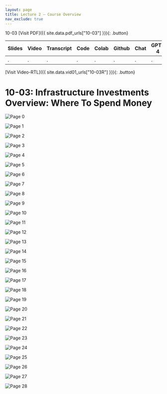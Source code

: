 ```yaml
---
layout: page
title: Lecture 2 – Course Overview
nav_exclude: true
---
```

10-03
[Visit PDF]({{ site.data.pdf_urls["10-03"] }}){: .button}

| Slides | Video | Transcript | Code | Colab | Github | Chat | GPT-4 | LLaMA | Galactica |
| ------ | ----- | ---------- | ---- | ----- | ------ | ---- | ----- | ----- | --------- |
| .      | .     | .          | .    | .     | .      | .    | .     | .     | .          |

[Visit Video-RTL]({{ site.data.vid01_urls["10-03R"] }}){: .button}

# 10-03: Infrastructure Investments Overview: Where To Spend Money

![Page 0]( /CivEng112/assets/slides/10-03/10-03_Lecture.pdf-page0.png )

![Page 1]( /CivEng112/assets/slides/10-03/10-03_Lecture.pdf-page1.png )

![Page 2]( /CivEng112/assets/slides/10-03/10-03_Lecture.pdf-page2.png )

![Page 3]( /CivEng112/assets/slides/10-03/10-03_Lecture.pdf-page3.png )

![Page 4]( /CivEng112/assets/slides/10-03/10-03_Lecture.pdf-page4.png )
          
![Page 5]( /CivEng112/assets/slides/10-03/10-03_Lecture.pdf-page5.png )

![Page 6]( /CivEng112/assets/slides/10-03/10-03_Lecture.pdf-page6.png )

![Page 7]( /CivEng112/assets/slides/10-03/10-03_Lecture.pdf-page7.png )

![Page 8]( /CivEng112/assets/slides/10-03/10-03_Lecture.pdf-page8.png )

![Page 9]( /CivEng112/assets/slides/10-03/10-03_Lecture.pdf-page9.png )

![Page 10]( /CivEng112/assets/slides/10-03/10-03_Lecture.pdf-page10.png )

![Page 11]( /CivEng112/assets/slides/10-03/10-03_Lecture.pdf-page11.png )

![Page 12]( /CivEng112/assets/slides/10-03/10-03_Lecture.pdf-page12.png )

![Page 13]( /CivEng112/assets/slides/10-03/10-03_Lecture.pdf-page13.png )

![Page 14]( /CivEng112/assets/slides/10-03/10-03_Lecture.pdf-page14.png )

![Page 15]( /CivEng112/assets/slides/10-03/10-03_Lecture.pdf-page15.png )

![Page 16]( /CivEng112/assets/slides/10-03/10-03_Lecture.pdf-page16.png )

![Page 17]( /CivEng112/assets/slides/10-03/10-03_Lecture.pdf-page17.png )

![Page 18]( /CivEng112/assets/slides/10-03/10-03_Lecture.pdf-page18.png )

![Page 19]( /CivEng112/assets/slides/10-03/10-03_Lecture.pdf-page19.png )

![Page 20]( /CivEng112/assets/slides/10-03/10-03_Lecture.pdf-page20.png )

![Page 21]( /CivEng112/assets/slides/10-03/10-03_Lecture.pdf-page21.png )

![Page 22]( /CivEng112/assets/slides/10-03/10-03_Lecture.pdf-page22.png )

![Page 23]( /CivEng112/assets/slides/10-03/10-03_Lecture.pdf-page23.png )

![Page 24]( /CivEng112/assets/slides/10-03/10-03_Lecture.pdf-page24.png )

![Page 25]( /CivEng112/assets/slides/10-03/10-03_Lecture.pdf-page25.png )

![Page 26]( /CivEng112/assets/slides/10-03/10-03_Lecture.pdf-page26.png )

![Page 27]( /CivEng112/assets/slides/10-03/10-03_Lecture.pdf-page27.png )

![Page 28]( /CivEng112/assets/slides/10-03/10-03_Lecture.pdf-page28.png )

